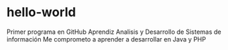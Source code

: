 # hello-world
Primer programa en GitHub
Aprendiz Analisis y Desarrollo de Sistemas de información 
Me comprometo a aprender a desarrollar en Java y PHP
